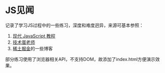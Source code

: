 # JS见闻

记录了学习JS过程中的一些练习，深度和难度迥异，来源可基本参照：

1. [现代 JavaScript 教程](https://zh.javascript.info/)
2. [技术蛋老师](https://space.bilibili.com/327247876)
3. [稀土掘金](https://juejin.cn/)的一些博客

部分练习使用了浏览器相关API，不支持DOM，故添加了index.html方便演示效果。

